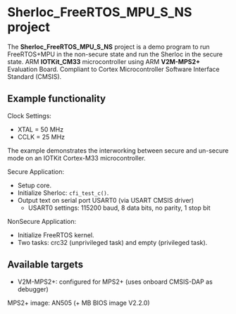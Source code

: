 # Sherloc_FreeRTOS_MPU_S_NS project

The **Sherloc_FreeRTOS_MPU_S_NS** project is a demo program to run FreeRTOS+MPU in the non-secure state and run the Sherloc in the secure state.
ARM **IOTKit_CM33** microcontroller using ARM **V2M-MPS2+** Evaluation Board.
Compliant to Cortex Microcontroller Software Interface Standard (CMSIS).

## Example functionality

Clock Settings:

- XTAL = 50 MHz
- CCLK = 25 MHz 

The example demonstrates the interworking between secure and un-secure mode
on an IOTKit Cortex-M33 microcontroller.

Secure Application:
 
- Setup core.
- Initialize Sherloc: `cfi_test_c()`.
- Output text on serial port USART0 (via USART CMSIS driver)
  - USART0 settings: 115200 baud, 8 data bits, no parity, 1 stop bit

NonSecure Application:

- Initialize FreeRTOS kernel.
- Two tasks: crc32 (unprivileged task) and empty (privileged task).

## Available targets

- V2M-MPS2+: configured for MPS2+ (uses onboard CMSIS-DAP as debugger)

MPS2+ image: AN505 (+ MB BIOS image V2.2.0)

